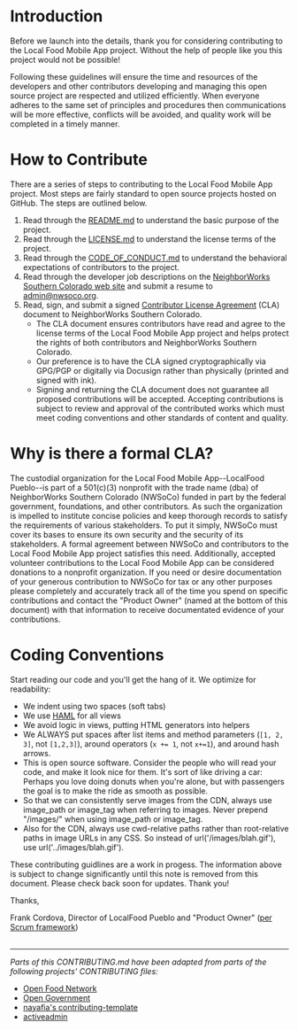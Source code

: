 

# Introduction

Before we launch into the details, thank you for considering contributing to the Local Food Mobile App project. Without the help of people like you this project would not be possible!

Following these guidelines will ensure the time and resources of the developers and other contributors developing and managing this open source project are respected and utilized efficiently. When everyone adheres to the same set of principles and procedures then communications will be more effective, conflicts will be avoided, and quality work will be completed in a timely manner.

# How to Contribute

There are a series of steps to contributing to the Local Food Mobile App project. Most steps are fairly standard to open source projects hosted on GitHub. The steps are outlined below.

1. Read through the [README.md](README.md) to understand the basic purpose of the project.
2. Read through the [LICENSE.md](LICENSE.md) to understand the license terms of the project.
3. Read through the [CODE_OF_CONDUCT.md](CODE_OF_CONDUCT.md) to understand the behavioral expectations of contributors to the project.
4. Read through the developer job descriptions on the [NeighborWorks Southern Colorado web site](http://nwsoco.org/who-we-are/join-our-team.html) and submit a resume to admin@nwsoco.org.
5. Read, sign, and submit a signed [Contributor License Agreement](http://nwsoco.org/licenses/) (CLA) document to NeighborWorks Southern Colorado.
   * The CLA document ensures contributors have read and agree to the license terms of the Local Food Mobile App project and helps protect the rights of both contributors and NeighborWorks Southern Colorado.
   * Our preference is to have the CLA signed cryptographically via GPG/PGP or digitally via Docusign rather than physically (printed and signed with ink).
   * Signing and returning the CLA document does not guarantee all proposed contributions will be accepted. Accepting contributions is subject to review and approval of the contributed works which must meet coding conventions and other standards of content and quality.

# Why is there a formal CLA?

The custodial organization for the Local Food Mobile App--LocalFood Pueblo--is part of a 501(c)(3) nonprofit with the trade name (dba) of NeighborWorks Southern Colorado (NWSoCo) funded in part by the federal government, foundations, and other contributors. As such the organization is impelled to institute concise policies and keep thorough records to satisfy the requirements of various stakeholders. To put it simply, NWSoCo must cover its bases to ensure its own security and the security of its stakeholders. A formal agreement between NWSoCo and contributors to the Local Food Mobile App project satisfies this need. Additionally, accepted volunteer contributions to the Local Food Mobile App can be considered donations to a nonprofit organization. If you need or desire documentation of your generous contribution to NWSoCo for tax or any other purposes please completely and accurately track all of the time you spend on specific contributions and contact the "Product Owner" (named at the bottom of this document) with that information to receive documentated evidence of your contributions.

# Coding Conventions

Start reading our code and you'll get the hang of it. We optimize for readability:

  * We indent using two spaces (soft tabs)
  * We use [HAML](http://haml.info/) for all views
  * We avoid logic in views, putting HTML generators into helpers
  * We ALWAYS put spaces after list items and method parameters (`[1, 2, 3]`, not `[1,2,3]`), around operators (`x += 1`, not `x+=1`), and around hash arrows.
  * This is open source software. Consider the people who will read your code, and make it look nice for them. It's sort of like driving a car: Perhaps you love doing donuts when you're alone, but with passengers the goal is to make the ride as smooth as possible.
  * So that we can consistently serve images from the CDN, always use image_path or image_tag when referring to images. Never prepend "/images/" when using image_path or image_tag.
  * Also for the CDN, always use cwd-relative paths rather than root-relative paths in image URLs in any CSS. So instead of url('/images/blah.gif'), use url('../images/blah.gif').

These contributing guidlines are a work in progess. The information above is subject to change significantly until this note is removed from this document. Please check back soon for updates. Thank you!

Thanks,

Frank Cordova, Director of LocalFood Pueblo and "Product Owner" ([per Scrum framework](http://www.scrumguides.org/scrum-guide.html#team-po "Official Scrum Guide"))<br>
<br>
<hr><em>Parts of this CONTRIBUTING.md have been adapted from parts of the following projects' CONTRIBUTING files:</em><br>
<ul><li><a href="https://github.com/openfoodfoundation/openfoodnetwork/blob/master/CONTRIBUTING.md" target="_blank">Open Food Network</a></li>
<li><a href="https://github.com/opengovernment/opengovernment/blob/master/CONTRIBUTING.md" target="_blank">Open Government</a></li>
<li><a href="https://github.com/nayafia/contributing-template/blob/master/CONTRIBUTING-template.md" target="_blank">nayafia's contributing-template</a></li>
<li><a href="https://github.com/activeadmin/activeadmin/blob/master/CONTRIBUTING.md" target="_blank">activeadmin</a></li></ul>
